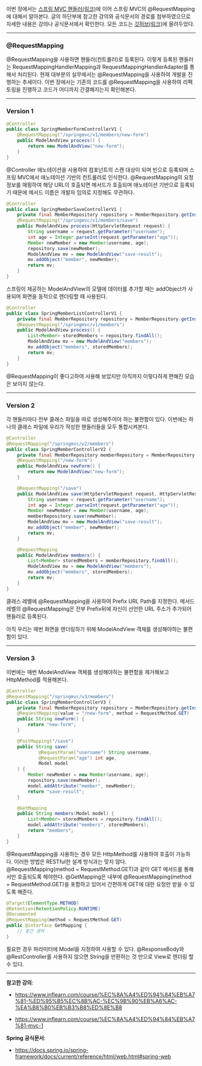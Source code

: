 이번 장에서는 [스프링 MVC 핸들러(링크)](https://imprint.tistory.com/196)에 이어 스프링 MVC의 @RequestMapping에 대해서 알아본다.
글의 하단부에 참고한 강의와 공식문서의 경로를 첨부하였으므로 자세한 내용은 강의나 공식문서에서 확인한다.
모든 코드는 [깃허브(링크)](https://github.com/roy-zz/mvc)에 올려두었다.

---

### @RequestMapping

@RequestMapping을 사용하면 핸들러(컨트롤러)로 등록된다.
이렇게 등록된 핸들러는 RequestMappingHandlerMapping과 RequestMappingHandlerAdapter를 통해서 처리된다.
현재 대부분의 실무에서는 @RequestMapping을 사용하여 개발을 진행하는 추세이다.
이번 장에서는 기존의 코드를 @RequestMapping을 사용하여 리팩토링을 진행하고 코드가 어디까지 간결해지는지 확인해본다.

---

### Version 1

```java
@Controller
public class SpringMemberFormControllerV1 {
    @RequestMapping("/springmvc/v1/members/new-form")
    public ModelAndView process() {
        return new ModelAndView("new-form");
    }
}
```

@Controller 애노테이션을 사용하여 컴포넌트의 스캔 대상이 되며 빈으로 등록되며 스프링 MVC에서 애노테이션 기반의 컨트롤러로 인식한다.
@RequestMapping의 요청 정보를 매핑하여 해당 URL이 호출되면 메서드가 호출되며 애노테이션 기반으로 등록되기 때문에 메서드 이름은 개발자 임의로 지정해도 무관하다.

```java
@Controller
public class SpringMemberSaveControllerV1 {
    private final MemberRepository repository = MemberRepository.getInstance();
    @RequestMapping("/springmvc/v1/members/save")
    public ModelAndView process(HttpServletRequest request) {
        String username = request.getParameter("username");
        int age = Integer.parseInt(request.getParameter("age"));
        Member newMember = new Member(username, age);
        repository.save(newMember);
        ModelAndView mv = new ModelAndView("save-result");
        mv.addObject("member", newMember);
        return mv;
    }
}
```

스프링이 제공하는 ModelAndView의 모델에 데이터를 추가할 때는 addObject가 사용되며 화면을 동적으로 렌더링할 때 사용된다.

```java
@Controller
public class SpringMemberListControllerV1 {
    private final MemberRepository repository = MemberRepository.getInstance();
    @RequestMapping("/springmvc/v1/members")
    public ModelAndView process() {
        List<Member> storedMembers = repository.findAll();
        ModelAndView mv = new ModelAndView("members");
        mv.addObject("members", storedMembers);
        return mv;
    }
}
```

@RequestMapping이 좋다고하여 사용해 보았지만 아직까지 이렇다하게 편해진 모습은 보이지 않는다.

---

### Version 2

각 핸들러마다 전부 클래스 파일을 따로 생성해주어야 하는 불편함이 있다.
이번에는 하나의 클래스 파일에 우리가 작성한 핸들러들을 모두 통합시켜본다.

```java
@Controller
@RequestMapping("/springmvc/v2/members")
public class SpringMemberControllerV2 {
    private final MemberRepository memberRepository = MemberRepository.getInstance();
    @RequestMapping("/new-form")
    public ModelAndView newForm() {
        return new ModelAndView("new-form");
    }

    @RequestMapping("/save")
    public ModelAndView save(HttpServletRequest request, HttpServletResponse response) {
        String username = request.getParameter("username");
        int age = Integer.parseInt(request.getParameter("age"));
        Member newMember = new Member(username, age);
        memberRepository.save(newMember);
        ModelAndView mv = new ModelAndView("save-result");
        mv.addObject("member", newMember);
        return mv;
    }

    @RequestMapping
    public ModelAndView members() {
        List<Member> storedMembers = memberRepository.findAll();
        ModelAndView mv = new ModelAndView("members");
        mv.addObject("members", storedMembers);
        return mv;
    }
}
```

클래스 레벨에 @RequestMapping을 사용하여 Prefix URL Path를 지정한다.
메서드 레벨의 @RequestMapping은 전부 Prefix뒤에 자신이 선언한 URL 주소가 추가되어 핸들러로 등록된다.

아직 우리는 매번 화면을 렌더링하기 위해 ModelAndView 객체를 생성해야하는 불편함이 있다.

---

### Version 3

이번에는 매번 ModelAndView 객체를 생성해야하는 불편함을 제거해보고 HttpMethod를 적용해본다.

```java
@Controller
@RequestMapping("/springmvc/v3/members")
public class SpringMemberControllerV3 {
    private final MemberRepository repository = MemberRepository.getInstance();
    @RequestMapping(value = "/new-form", method = RequestMethod.GET)
    public String newForm() {
        return "new-form";
    }

    @PostMapping("/save")
    public String save(
            @RequestParam("username") String username,
            @RequestParam("age") int age,
            Model model
    ) {
        Member newMember = new Member(username, age);
        repository.save(newMember);
        model.addAttribute("member", newMember);
        return "save-result";
    }

    @GetMapping
    public String members(Model model) {
        List<Member> storedMembers = repository.findAll();
        model.addAttribute("members", storedMembers);
        return "members";
    }
}
```

@RequestMapping을 사용하는 경우 모든 HttpMethod를 사용하여 호출이 가능하다.
이러한 방법은 RESTful한 설계 방식과는 맞지 않다. @RequestMapping(method = RequestMethod.GET)과 같이 GET 메서드를 통해서만 호출되도록 해야한다.
@GetMapping은 내부에 @RequestMapping(method = RequestMethod.GET)을 포함하고 있어서 간편하게 GET에 대한 요청만 받을 수 있도록 해준다.

```java
@Target(ElementType.METHOD)
@Retention(RetentionPolicy.RUNTIME)
@Documented
@RequestMapping(method = RequestMethod.GET)
public @interface GetMapping {
    // 중간 생략
}
```

필요한 경우 파라미터에 Model을 지정하여 사용할 수 있다.
@ResponseBody와 @RestController를 사용하지 않으면 String을 반환하는 것 만으로 View로 렌더링 할 수 있다.

---

**참고한 강의**:

- https://www.inflearn.com/course/%EC%8A%A4%ED%94%84%EB%A7%81-%ED%95%B5%EC%8B%AC-%EC%9B%90%EB%A6%AC-%EA%B8%B0%EB%B3%B8%ED%8E%B8

- https://www.inflearn.com/course/%EC%8A%A4%ED%94%84%EB%A7%81-mvc-1

**Spring 공식문서**:

- https://docs.spring.io/spring-framework/docs/current/reference/html/web.html#spring-web